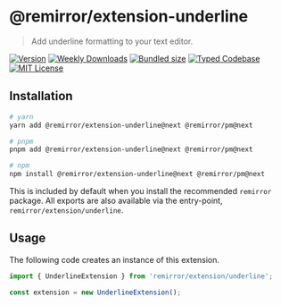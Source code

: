 # @remirror/extension-underline

> Add underline formatting to your text editor.

[![Version][version]][npm] [![Weekly Downloads][downloads-badge]][npm] [![Bundled size][size-badge]][size] [![Typed Codebase][typescript]](#) [![MIT License][license]](#)

[version]: https://flat.badgen.net/npm/v/@remirror/extension-underline/next
[npm]: https://npmjs.com/package/@remirror/extension-underline/v/next
[license]: https://flat.badgen.net/badge/license/MIT/purple
[size]: https://bundlephobia.com/result?p=@remirror/extension-underline@next
[size-badge]: https://flat.badgen.net/bundlephobia/minzip/@remirror/extension-underline@next
[typescript]: https://flat.badgen.net/badge/icon/TypeScript?icon=typescript&label
[downloads-badge]: https://badgen.net/npm/dw/@remirror/extension-underline/red?icon=npm

## Installation

```bash
# yarn
yarn add @remirror/extension-underline@next @remirror/pm@next

# pnpm
pnpm add @remirror/extension-underline@next @remirror/pm@next

# npm
npm install @remirror/extension-underline@next @remirror/pm@next
```

This is included by default when you install the recommended `remirror` package. All exports are also available via the entry-point, `remirror/extension/underline`.

## Usage

The following code creates an instance of this extension.

```ts
import { UnderlineExtension } from 'remirror/extension/underline';

const extension = new UnderlineExtension();
```
